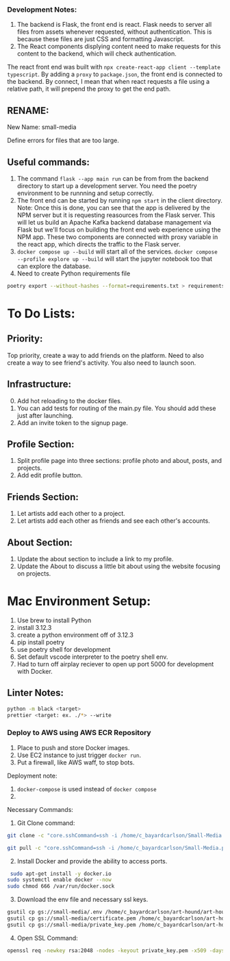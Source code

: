 ### Development Notes:

1. The backend is Flask, the front end is react. Flask needs to server all files from assets whenever requested, without authentication. This is because these files are just CSS and formatting Javascript.
2. The React components displying content need to make requests for this content to the backend, which will check authentication.

The react front end was built with `npx create-react-app client --template typescript`. By adding a `proxy` to `package.json`, the front end is connected to the backend. By connect, I mean that when react requests a file using a relative path, it will prepend the proxy to get the end path.


## RENAME:
New Name: small-media

Define errors for files that are too large.

## Useful commands:

1. The command `flask --app main run` can be from from the backend directory to start up a development server. You need the poetry environment to be runnning and setup correctly.
2. The front end can be started by running `npm start` in the client directory.
   Note: Once this is done, you can see that the app is delivered by the NPM server but it is requesting reasources from the Flask server. This will let us build an Apache Kafka backend database management via Flask but we'll focus on building the front end web experience using the NPM app. These two components are connected with proxy variable in the react app, which directs the traffic to the Flask server.
3. `docker compose up --build` will start all of the services. `docker compose --profile explore up --build` will start the jupyter notebook too that can explore the database.
4. Need to create Python requirements file
```bash
poetry export --without-hashes --format=requirements.txt > requirements.txt
```

# To Do Lists:
## Priority:
Top priority, create a way to add friends on the platform. Need to also create a way to see friend's activity. You also need to launch soon.

## Infrastructure:
0. Add hot reloading to the docker files.
1. You can add tests for routing of the main.py file. You should add these just after launching.
2. Add an invite token to the signup page.

## Profile Section:
1. Split profile page into three sections: profile photo and about, posts, and projects.
2. Add edit profile button.

## Friends Section:
1. Let artists add each other to a project.
2. Let artists add each other as friends and see each other's accounts.

## About Section:
1. Update the about section to include a link to my profile.
2. Update the About to discuss a little bit about using the website focusing on projects.

# Mac Environment Setup:

1. Use brew to install Python
2. install 3.12.3
3. create a python environment off of 3.12.3
4. pip install poetry
5. use poetry shell for development
6. Set default vscode interpreter to the poetry shell env.
7. Had to turn off airplay reciever to open up port 5000 for development with Docker.

## Linter Notes:

```bash
python -m black <target>
prettier <target: ex. ./*> --write
```

### Deploy to AWS using AWS ECR Repository
1. Place to push and store Docker images.
2. Use EC2 instance to just trigger ```docker run```.
3. Put a firewall, like AWS waff, to stop bots.



Deployment note:
1. `docker-compose` is used instead of `docker compose`
2. 

Necessary Commands:
1. Git Clone command:
```bash
git clone -c "core.sshCommand=ssh -i /home/c_bayardcarlson/Small-Media.pem" git@github.com:cbaycity/art-hound
```

```bash
git pull -c "core.sshCommand=ssh -i /home/c_bayardcarlson/Small-Media.pem"
```

2. Install Docker and provide the ability to access ports.
```bash
 sudo apt-get install -y docker.io
sudo systemctl enable docker --now
sudo chmod 666 /var/run/docker.sock
```

3. Download the env file and necessary ssl keys.
```bash
gsutil cp gs://small-media/.env /home/c_bayardcarlson/art-hound/art-hound/src/.env
gsutil cp gs://small-media/certificate.pem /home/c_bayardcarlson/art-hound/art-hound/src/backend/certificate.pem
gsutil cp gs://small-media/private_key.pem /home/c_bayardcarlson/art-hound/art-hound/src/backend/private_key.pem
```

4. Open SSL Command:
```bash
openssl req -newkey rsa:2048 -nodes -keyout private_key.pem -x509 -days 365 -out certificate.pem
```